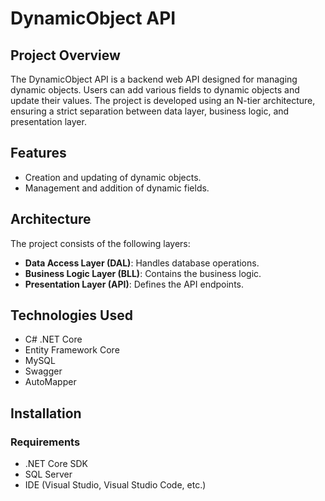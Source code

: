 # DynamicObject API

## Project Overview
The DynamicObject API is a backend web API designed for managing dynamic objects. Users can add various fields to dynamic objects and update their values. The project is developed using an N-tier architecture, ensuring a strict separation between data layer, business logic, and presentation layer.

## Features
- Creation and updating of dynamic objects.
- Management and addition of dynamic fields.


## Architecture
The project consists of the following layers:
- **Data Access Layer (DAL)**: Handles database operations.
- **Business Logic Layer (BLL)**: Contains the business logic.
- **Presentation Layer (API)**: Defines the API endpoints.

## Technologies Used
- C# .NET Core
- Entity Framework Core
- MySQL 
- Swagger
- AutoMapper

## Installation
### Requirements
- .NET Core SDK
- SQL Server
- IDE (Visual Studio, Visual Studio Code, etc.)

